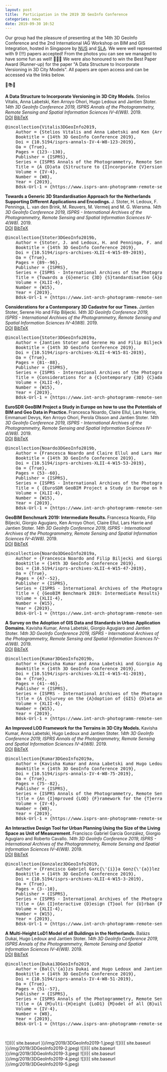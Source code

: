 ```yaml
---
layout: post
title:  Participation in the 2019 3D GeoInfo Conference
categories: news
date: 2019-09-30 10:52
---
```


Our group had the pleasure of presenting at the 14th 3D GeoInfo Conference and the 2nd International IAG Workshop on BIM and GIS Integration, hosted in Singapore by [NUS](http://www.nus.edu.sg) and [SLA](https://www1.sla.gov.sg). We were well represented with 9 (!!!) papers accepted! From the photos you can see we managed to have some fun as well! 🎉🎊🥳 We were also honoured to win the Best Paper Award (Runner-up) for the paper "A Data Structure to Incorporate Versioning in 3D City Models". All papers are open access and can be accessed via the links below.

📖📚📘

<div class="filteredelement"><strong> A Data Structure to Incorporate Versioning in 3D City Models. </strong> Stelios Vitalis, Anna Labetski, Ken Arroyo Ohori, Hugo Ledoux and Jantien Stoter.<em> 14th 3D GeoInfo Conference 2019, ISPRS Annals of the Photogrammetry, Remote Sensing and Spatial Information Sciences IV-4(W8).</em> 2019. <br/><a href="https://doi.org/10.5194/isprs-annals-IV-4-W8-123-2019"><i class="fas fa-external-link-alt"></i> DOI</a> <a href="#Vitalis3DGeoInfo2019" data-toggle="collapse"><i class="fas fa-caret-square-down"></i> BibTeX</a> <div id="Vitalis3DGeoInfo2019" class="collapse" tabindex="-1"><pre class="bibtex">@incollection{Vitalis3DGeoInfo2019,
	Author = {Stelios Vitalis and Anna Labetski and Ken {Arroyo Ohori} and Hugo Ledoux and Jantien Stoter},
	Booktitle = {14th 3D GeoInfo Conference 2019},
	Doi = {10.5194/isprs-annals-IV-4-W8-123-2019},
	Oa = {True},
	Pages = {123--130},
	Publisher = {ISPRS},
	Series = {ISPRS Annals of the Photogrammetry, Remote Sensing and Spatial Information Sciences},
	Title = {A {D}ata {S}tructure to {I}ncorporate {V}ersioning in 3{D} {C}ity {M}odels},
	Volume = {IV-4},
	Number = {W8},
	Year = {2019},
	Bdsk-Url-1 = {https://www.isprs-ann-photogramm-remote-sens-spatial-inf-sci.net/IV-4-W8/123/2019}}
</pre></div></div>

<div class="filteredelement"><strong> Towards a Generic 3D Standardisation Approach for the Netherlands Supporting Different Applications and Encodings. </strong> J. Stoter, H. Ledoux, F. Penninga, L. van den Brink, M. Reuvers, M. Vermeij and M. G. Wiersma.<em> 14th 3D GeoInfo Conference 2019, ISPRS - International Archives of the Photogrammetry, Remote Sensing and Spatial Information Sciences IV-4(W8).</em> 2019. <br/><a href="https://doi.org/10.5194/isprs-archives-XLII-4-W15-89-2019"><i class="fas fa-external-link-alt"></i> DOI</a> <a href="#Stoter3DGeoInfo2019b" data-toggle="collapse"><i class="fas fa-caret-square-down"></i> BibTeX</a> <div id="Stoter3DGeoInfo2019b" class="collapse" tabindex="-1"><pre class="bibtex">@incollection{Stoter3DGeoInfo2019b,
	Author = {Stoter, J. and Ledoux, H. and Penninga, F. and van den Brink, L. and Reuvers, M. and Vermeij, M. and Wiersma, M. G.},
	Booktitle = {14th 3D GeoInfo Conference 2019},
	Doi = {10.5194/isprs-archives-XLII-4-W15-89-2019},
	Oa = {True},
	Pages = {89--96},
	Publisher = {ISPRS},
	Series = {ISPRS - International Archives of the Photogrammetry, Remote Sensing and Spatial Information Sciences},
	Title = {Towards a {G}eneric {3D} {S}tandardisation {A}pproach for the {N}etherlands {S}upporting {D}ifferent {A}pplications and {E}ncodings},
	Volume = {XLII-4},
	Number = {W15},
	Year = {2019},
	Bdsk-Url-1 = {https://www.int-arch-photogramm-remote-sens-spatial-inf-sci.net/XLII-4-W15/89/2019}}
</pre></div></div>

<div class="filteredelement"><strong> Considerations for a Contemporary 3D Cadastre for our Times. </strong> Jantien Stoter, Serene Ho and Filip Biljecki.<em> 14th 3D GeoInfo Conference 2019, ISPRS - International Archives of the Photogrammetry, Remote Sensing and Spatial Information Sciences IV-4(W8).</em> 2019. <br/><a href="https://doi.org/10.5194/isprs-archives-XLII-4-W15-81-2019"><i class="fas fa-external-link-alt"></i> DOI</a> <a href="#Stoter3DGeoInfo2019a" data-toggle="collapse"><i class="fas fa-caret-square-down"></i> BibTeX</a> <div id="Stoter3DGeoInfo2019a" class="collapse" tabindex="-1"><pre class="bibtex">@incollection{Stoter3DGeoInfo2019a,
	Author = {Jantien Stoter and Serene Ho and Filip Biljecki},
	Booktitle = {14th 3D GeoInfo Conference 2019},
	Doi = {10.5194/isprs-archives-XLII-4-W15-81-2019},
	Oa = {True},
	Pages = {81--88},
	Publisher = {ISPRS},
	Series = {ISPRS - International Archives of the Photogrammetry, Remote Sensing and Spatial Information Sciences},
	Title = {Considerations for a {C}ontemporary {3D} {C}adastre for our {T}imes},
	Volume = {XLII-4},
	Number = {W15},
	Year = {2019},
	Bdsk-Url-1 = {https://www.int-arch-photogramm-remote-sens-spatial-inf-sci.net/XLII-4-W15/81/2019}}
</pre></div></div>

<div class="filteredelement"><strong> EuroSDR GeoBIM Project a Study in Europe on how to use the Potentials of BIM and Geo Data in Practice. </strong> Francesca Noardo, Claire Ellul, Lars Harrie, Emmanuel Devys, Ken Arroyo Ohori, Perola Olsson and Jantien Stoter.<em> 14th 3D GeoInfo Conference 2019, ISPRS - International Archives of the Photogrammetry, Remote Sensing and Spatial Information Sciences IV-4(W8).</em> 2019. <br/><a href="https://doi.org/10.5194/isprs-archives-XLII-4-W15-53-2019"><i class="fas fa-external-link-alt"></i> DOI</a> <a href="#Noardo3DGeoInfo2019b" data-toggle="collapse"><i class="fas fa-caret-square-down"></i> BibTeX</a> <div id="Noardo3DGeoInfo2019b" class="collapse" tabindex="-1"><pre class="bibtex">@incollection{Noardo3DGeoInfo2019b,
	Author = {Francesca Noardo and Claire Ellul and Lars Harrie and and Emmanuel Devys and Ken {Arroyo Ohori} and Perola Olsson and Jantien Stoter},
	Booktitle = {14th 3D GeoInfo Conference 2019},
	Doi = {10.5194/isprs-archives-XLII-4-W15-53-2019},
	Oa = {True},
	Pages = {53--60},
	Publisher = {ISPRS},
	Series = {ISPRS - International Archives of the Photogrammetry, Remote Sensing and Spatial Information Sciences},
	Title = { {EuroSDR GeoBIM Project a Study in Europe on how to use the Potentials of BIM and Geo Data in Practice} },
	Volume = {XLII-4},
	Number = {W15},
	Year = {2019},
	Bdsk-Url-1 = {https://www.int-arch-photogramm-remote-sens-spatial-inf-sci.net/XLII-4-W15/53/2019}}
</pre></div></div>

<div class="filteredelement"><strong> GeoBIM Benchmark 2019: Intermediate Results. </strong> Francesca Noardo, Filip Biljecki, Giorgio Agugiaro, Ken Arroyo Ohori, Claire Ellul, Lars Harrie and Jantien Stoter.<em> 14th 3D GeoInfo Conference 2019, ISPRS - International Archives of the Photogrammetry, Remote Sensing and Spatial Information Sciences IV-4(W8).</em> 2019. <br/><a href="https://doi.org/10.5194/isprs-archives-XLII-4-W15-47-2019"><i class="fas fa-external-link-alt"></i> DOI</a> <a href="#Noardo3DGeoInfo2019a" data-toggle="collapse"><i class="fas fa-caret-square-down"></i> BibTeX</a> <div id="Noardo3DGeoInfo2019a" class="collapse" tabindex="-1"><pre class="bibtex">@incollection{Noardo3DGeoInfo2019a,
	Author = {Francesca Noardo and Filip Biljecki and Giorgio Agugiaro and Ken {Arroyo Ohori} and Claire Ellul and Lars Harrie and Jantien Stoter},
	Booktitle = {14th 3D GeoInfo Conference 2019},
	Doi = {10.5194/isprs-archives-XLII-4-W15-47-2019},
	Oa = {True},
	Pages = {47--52},
	Publisher = {ISPRS},
	Series = {ISPRS - International Archives of the Photogrammetry, Remote Sensing and Spatial Information Sciences},
	Title = { {GeoBIM Benchmark 2019: Intermediate Results} },
	Volume = {XLII-4},
	Number = {W15},
	Year = {2019},
	Bdsk-Url-1 = {https://www.int-arch-photogramm-remote-sens-spatial-inf-sci.net/XLII-4-W15/47/2019}}
</pre></div></div>

<div class="filteredelement"><strong> A Survey on the Adoption of GIS Data and Standards in Urban Application Domains. </strong> Kavisha Kumar, Anna Labetski, Giorgio Agugiaro and Jantien Stoter.<em> 14th 3D GeoInfo Conference 2019, ISPRS - International Archives of the Photogrammetry, Remote Sensing and Spatial Information Sciences IV-4(W8).</em> 2019. <br/><a href="https://doi.org/10.5194/isprs-archives-XLII-4-W15-41-2019"><i class="fas fa-external-link-alt"></i> DOI</a> <a href="#Kumar3DGeoInfo2019b" data-toggle="collapse"><i class="fas fa-caret-square-down"></i> BibTeX</a> <div id="Kumar3DGeoInfo2019b" class="collapse" tabindex="-1"><pre class="bibtex">@incollection{Kumar3DGeoInfo2019b,
	Author = {Kavisha Kumar and Anna Labetski and Giorgio Agugiaro and Jantien Stoter},
	Booktitle = {14th 3D GeoInfo Conference 2019},
	Doi = {10.5194/isprs-archives-XLII-4-W15-41-2019},
	Oa = {True},
	Pages = {41--46},
	Publisher = {ISPRS},
	Series = {ISPRS - International Archives of the Photogrammetry, Remote Sensing and Spatial Information Sciences},
	Title = {A {S}urvey on the {A}doption of {GIS} {D}ata and {S}tandards in {U}rban {A}pplication {D}omains},
	Volume = {XLII-4},
	Number = {W15},
	Year = {2019},
	Bdsk-Url-1 = {https://www.int-arch-photogramm-remote-sens-spatial-inf-sci.net/XLII-4-W15/41/2019}}
</pre></div></div>

<div class="filteredelement"><strong> An Improved LOD Framework for the Terrains in 3D City Models. </strong> Kavisha Kumar, Anna Labetski, Hugo Ledoux and Jantien Stoter.<em> 14th 3D GeoInfo Conference 2019, ISPRS Annals of the Photogrammetry, Remote Sensing and Spatial Information Sciences IV-4(W8).</em> 2019. <br/><a href="https://doi.org/10.5194/isprs-annals-IV-4-W8-75-2019"><i class="fas fa-external-link-alt"></i> DOI</a> <a href="#Kumar3DGeoInfo2019a" data-toggle="collapse"><i class="fas fa-caret-square-down"></i> BibTeX</a> <div id="Kumar3DGeoInfo2019a" class="collapse" tabindex="-1"><pre class="bibtex">@incollection{Kumar3DGeoInfo2019a,
	Author = {Kavisha Kumar and Anna Labetski and Hugo Ledoux and Jantien Stoter},
	Booktitle = {14th 3D GeoInfo Conference 2019},
	Doi = {10.5194/isprs-annals-IV-4-W8-75-2019},
	Oa = {True},
	Pages = {75--82},
	Publisher = {ISPRS},
	Series = {ISPRS Annals of the Photogrammetry, Remote Sensing and Spatial Information Sciences},
	Title = {An {I}mproved {LOD} {F}ramework for the {T}errains in {3D} {C}ity {M}odels},
	Volume = {IV-4},
	Number = {W8},
	Year = {2019},
	Bdsk-Url-1 = {https://www.isprs-ann-photogramm-remote-sens-spatial-inf-sci.net/IV-4-W8/75/2019}}
</pre></div></div>

<div class="filteredelement"><strong> An Interactive Design Tool for Urban Planning Using the Size of the Living Space as Unit of Measurement. </strong> Francisco Gabriel García González, Giorgio Agugiaro and Roberto Cavallo.<em> 14th 3D GeoInfo Conference 2019, ISPRS - International Archives of the Photogrammetry, Remote Sensing and Spatial Information Sciences IV-4(W8).</em> 2019. <br/><a href="https://doi.org/10.5194/isprs-archives-XLII-4-W15-3-2019"><i class="fas fa-external-link-alt"></i> DOI</a> <a href="#Gonzalez3DGeoInfo2019" data-toggle="collapse"><i class="fas fa-caret-square-down"></i> BibTeX</a> <div id="Gonzalez3DGeoInfo2019" class="collapse" tabindex="-1"><pre class="bibtex">@incollection{Gonzalez3DGeoInfo2019,
	Author = {Francisco Gabriel Garc{\'{i}}a Gonz{\'{a}}lez and Giorgio Agugiaro and Roberto Cavallo},
	Booktitle = {14th 3D GeoInfo Conference 2019},
	Doi = {10.5194/isprs-archives-XLII-4-W15-3-2019},
	Oa = {True},
	Pages = {3--10},
	Publisher = {ISPRS},
	Series = {ISPRS - International Archives of the Photogrammetry, Remote Sensing and Spatial Information Sciences},
	Title = {An {I}nteractive {D}esign {T}ool for {U}rban {P}lanning {U}sing the {S}ize of the {L}iving {S}pace as {U}nit of {M}easurement},
	Volume = {XLII-4},
	Number = {W15},
	Year = {2019},
	Bdsk-Url-1 = {https://www.int-arch-photogramm-remote-sens-spatial-inf-sci.net/XLII-4-W15/3/2019}}
</pre></div></div>

<div class="filteredelement"><strong> A Multi-Height LoD1 Model of all Buildings in the Netherlands. </strong> Balázs Dukai, Hugo Ledoux and Jantien Stoter.<em> 14th 3D GeoInfo Conference 2019, ISPRS Annals of the Photogrammetry, Remote Sensing and Spatial Information Sciences IV-4(W8).</em> 2019. <br/><a href="https://doi.org/10.5194/isprs-annals-IV-4-W8-51-2019"><i class="fas fa-external-link-alt"></i> DOI</a> <a href="#Dukai3DGeoInfo2019" data-toggle="collapse"><i class="fas fa-caret-square-down"></i> BibTeX</a> <div id="Dukai3DGeoInfo2019" class="collapse" tabindex="-1"><pre class="bibtex">@incollection{Dukai3DGeoInfo2019,
	Author = {Bal{\'{a}}zs Dukai and Hugo Ledoux and Jantien Stoter},
	Booktitle = {14th 3D GeoInfo Conference 2019},
	Doi = {10.5194/isprs-annals-IV-4-W8-51-2019},
	Oa = {True},
	Pages = {51--57},
	Publisher = {ISPRS},
	Series = {ISPRS Annals of the Photogrammetry, Remote Sensing and Spatial Information Sciences},
	Title = {A {M}ulti-{H}eight {LoD1} {M}odel of all {B}uildings in the {N}etherlands},
	Volume = {IV-4},
	Number = {W8},
	Year = {2019},
	Bdsk-Url-1 = {https://www.isprs-ann-photogramm-remote-sens-spatial-inf-sci.net/IV-4-W8/51/2019}}
</pre></div></div>

<br>

![]({{ site.baseurl }}/img/2019/3DGeoInfo2019-1.jpeg)
![]({{ site.baseurl }}/img/2019/3DGeoInfo2019-2.jpeg)
![]({{ site.baseurl }}/img/2019/3DGeoInfo2019-3.jpeg)
![]({{ site.baseurl }}/img/2019/3DGeoInfo2019-4.jpeg)
![]({{ site.baseurl }}/img/2019/3DGeoInfo2019-5.jpeg)
